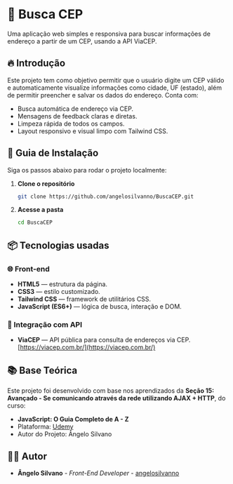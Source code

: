 # 📍 Busca CEP

Uma aplicação web simples e responsiva para buscar informações de endereço a partir de um CEP, usando a API ViaCEP.

## 🔥 Introdução

Este projeto tem como objetivo permitir que o usuário digite um CEP válido e automaticamente visualize informações como cidade, UF (estado), além de permitir preencher e salvar os dados do endereço. Conta com:

- Busca automática de endereço via CEP.
- Mensagens de feedback claras e diretas.
- Limpeza rápida de todos os campos.
- Layout responsivo e visual limpo com Tailwind CSS.

## 🔨 Guia de Instalação

Siga os passos abaixo para rodar o projeto localmente:

1. **Clone o repositório**
   ```bash
   git clone https://github.com/angelosilvanno/BuscaCEP.git

2. **Acesse a pasta**

   ```bash
   cd BuscaCEP
   ```

## 📦 Tecnologias usadas

### 🌐 Front-end

* **HTML5** — estrutura da página.
* **CSS3** — estilo customizado.
* **Tailwind CSS** — framework de utilitários CSS.
* **JavaScript (ES6+)** — lógica de busca, interação e DOM.

### 📡 Integração com API

* **ViaCEP** — API pública para consulta de endereços via CEP.
  [https://viacep.com.br/](https://viacep.com.br/)

## 📚 Base Teórica

Este projeto foi desenvolvido com base nos aprendizados da **Seção 15: Avançado - Se comunicando através da rede utilizando AJAX + HTTP**, do curso:

* **JavaScript: O Guia Completo de A - Z**
* Plataforma: [Udemy](https://www.udemy.com/)
* Autor do Projeto: Ângelo Silvano

## 🧑‍💻 Autor

- **Ângelo Silvano**  - *Front-End Developer* - [angelosilvanno](https://github.com/angelodsilvanno)  
